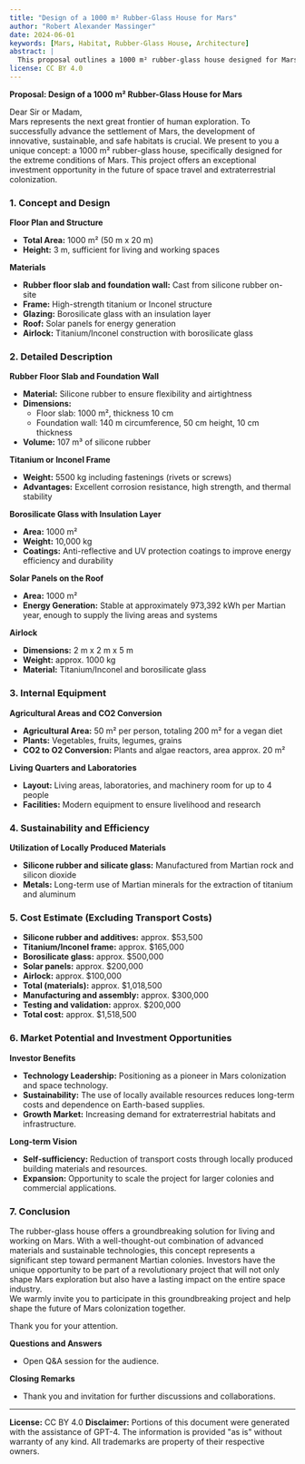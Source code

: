 ```yaml
---
title: "Design of a 1000 m² Rubber-Glass House for Mars"
author: "Robert Alexander Massinger"
date: 2024-06-01
keywords: [Mars, Habitat, Rubber-Glass House, Architecture]
abstract: |
  This proposal outlines a 1000 m² rubber-glass house designed for Mars. It relies on locally produced silicone rubber and a titanium or Inconel frame with borosilicate glass to create a resilient and scalable habitat for future Martian colonies.
license: CC BY 4.0
---
```

**Proposal: Design of a 1000 m² Rubber-Glass House for Mars**

Dear Sir or Madam,  
Mars represents the next great frontier of human exploration. To successfully advance the settlement of Mars, the development of innovative, sustainable, and safe habitats is crucial. We present to you a unique concept: a 1000 m² rubber-glass house, specifically designed for the extreme conditions of Mars. This project offers an exceptional investment opportunity in the future of space travel and extraterrestrial colonization.

### 1. Concept and Design

**Floor Plan and Structure**
- **Total Area:** 1000 m² (50 m x 20 m)
- **Height:** 3 m, sufficient for living and working spaces

**Materials**
- **Rubber floor slab and foundation wall:** Cast from silicone rubber on-site
- **Frame:** High-strength titanium or Inconel structure
- **Glazing:** Borosilicate glass with an insulation layer
- **Roof:** Solar panels for energy generation
- **Airlock:** Titanium/Inconel construction with borosilicate glass

### 2. Detailed Description

**Rubber Floor Slab and Foundation Wall**
- **Material:** Silicone rubber to ensure flexibility and airtightness
- **Dimensions:**
  - Floor slab: 1000 m², thickness 10 cm
  - Foundation wall: 140 m circumference, 50 cm height, 10 cm thickness
- **Volume:** 107 m³ of silicone rubber

**Titanium or Inconel Frame**
- **Weight:** 5500 kg including fastenings (rivets or screws)
- **Advantages:** Excellent corrosion resistance, high strength, and thermal stability

**Borosilicate Glass with Insulation Layer**
- **Area:** 1000 m²
- **Weight:** 10,000 kg
- **Coatings:** Anti-reflective and UV protection coatings to improve energy efficiency and durability

**Solar Panels on the Roof**
- **Area:** 1000 m²
- **Energy Generation:** Stable at approximately 973,392 kWh per Martian year, enough to supply the living areas and systems

**Airlock**
- **Dimensions:** 2 m x 2 m x 5 m
- **Weight:** approx. 1000 kg
- **Material:** Titanium/Inconel and borosilicate glass

### 3. Internal Equipment

**Agricultural Areas and CO2 Conversion**
- **Agricultural Area:** 50 m² per person, totaling 200 m² for a vegan diet
- **Plants:** Vegetables, fruits, legumes, grains
- **CO2 to O2 Conversion:** Plants and algae reactors, area approx. 20 m²

**Living Quarters and Laboratories**
- **Layout:** Living areas, laboratories, and machinery room for up to 4 people
- **Facilities:** Modern equipment to ensure livelihood and research

### 4. Sustainability and Efficiency

**Utilization of Locally Produced Materials**
- **Silicone rubber and silicate glass:** Manufactured from Martian rock and silicon dioxide
- **Metals:** Long-term use of Martian minerals for the extraction of titanium and aluminum

### 5. Cost Estimate (Excluding Transport Costs)
- **Silicone rubber and additives:** approx. $53,500
- **Titanium/Inconel frame:** approx. $165,000
- **Borosilicate glass:** approx. $500,000
- **Solar panels:** approx. $200,000
- **Airlock:** approx. $100,000
- **Total (materials):** approx. $1,018,500
- **Manufacturing and assembly:** approx. $300,000
- **Testing and validation:** approx. $200,000
- **Total cost:** approx. $1,518,500

### 6. Market Potential and Investment Opportunities

**Investor Benefits**
- **Technology Leadership:** Positioning as a pioneer in Mars colonization and space technology.
- **Sustainability:** The use of locally available resources reduces long-term costs and dependence on Earth-based supplies.
- **Growth Market:** Increasing demand for extraterrestrial habitats and infrastructure.

**Long-term Vision**
- **Self-sufficiency:** Reduction of transport costs through locally produced building materials and resources.
- **Expansion:** Opportunity to scale the project for larger colonies and commercial applications.

### 7. Conclusion

The rubber-glass house offers a groundbreaking solution for living and working on Mars. With a well-thought-out combination of advanced materials and sustainable technologies, this concept represents a significant step toward permanent Martian colonies. Investors have the unique opportunity to be part of a revolutionary project that will not only shape Mars exploration but also have a lasting impact on the entire space industry.  
We warmly invite you to participate in this groundbreaking project and help shape the future of Mars colonization together.

Thank you for your attention.

**Questions and Answers**
- Open Q&A session for the audience.

**Closing Remarks**
- Thank you and invitation for further discussions and collaborations.

---
**License:** CC BY 4.0
**Disclaimer:** Portions of this document were generated with the assistance of GPT-4. The information is provided "as is" without warranty of any kind. All trademarks are property of their respective owners.
